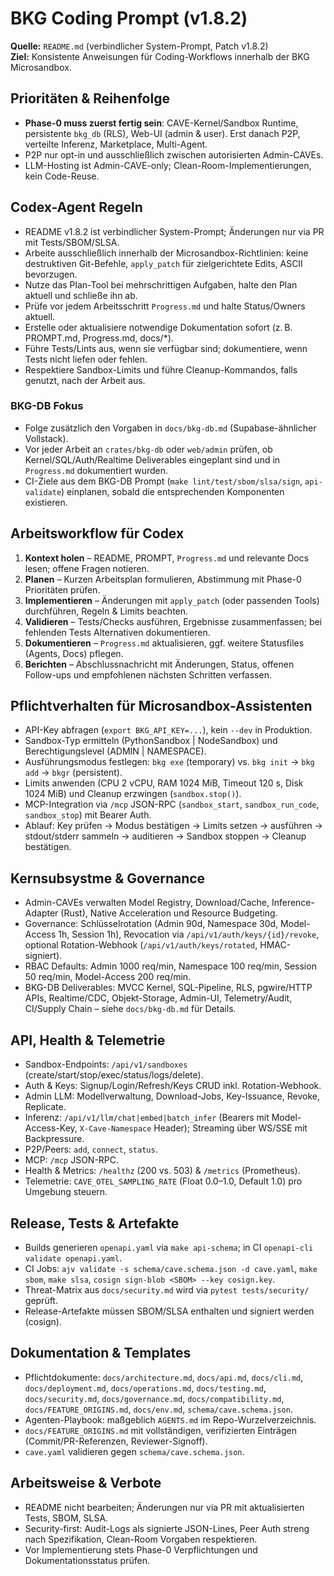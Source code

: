 # BKG Coding Prompt (v1.8.2)

**Quelle:** `README.md` (verbindlicher System-Prompt, Patch v1.8.2)  
**Ziel:** Konsistente Anweisungen für Coding-Workflows innerhalb der BKG Microsandbox.

## Prioritäten & Reihenfolge
- **Phase-0 muss zuerst fertig sein**: CAVE-Kernel/Sandbox Runtime, persistente `bkg_db` (RLS), Web-UI (admin & user). Erst danach P2P, verteilte Inferenz, Marketplace, Multi-Agent.
- P2P nur opt-in und ausschließlich zwischen autorisierten Admin-CAVEs.
- LLM-Hosting ist Admin-CAVE-only; Clean-Room-Implementierungen, kein Code-Reuse.

## Codex-Agent Regeln
- README v1.8.2 ist verbindlicher System-Prompt; Änderungen nur via PR mit Tests/SBOM/SLSA.
- Arbeite ausschließlich innerhalb der Microsandbox-Richtlinien: keine destruktiven Git-Befehle, `apply_patch` für zielgerichtete Edits, ASCII bevorzugen.
- Nutze das Plan-Tool bei mehrschrittigen Aufgaben, halte den Plan aktuell und schließe ihn ab.
- Prüfe vor jedem Arbeitsschritt `Progress.md` und halte Status/Owners aktuell.
- Erstelle oder aktualisiere notwendige Dokumentation sofort (z. B. PROMPT.md, Progress.md, docs/*).
- Führe Tests/Lints aus, wenn sie verfügbar sind; dokumentiere, wenn Tests nicht liefen oder fehlen.
- Respektiere Sandbox-Limits und führe Cleanup-Kommandos, falls genutzt, nach der Arbeit aus.

### BKG-DB Fokus
- Folge zusätzlich den Vorgaben in `docs/bkg-db.md` (Supabase-ähnlicher Vollstack).  
- Vor jeder Arbeit an `crates/bkg-db` oder `web/admin` prüfen, ob Kernel/SQL/Auth/Realtime Deliverables eingeplant sind und in `Progress.md` dokumentiert wurden.  
- CI-Ziele aus dem BKG-DB Prompt (`make lint/test/sbom/slsa/sign`, `api-validate`) einplanen, sobald die entsprechenden Komponenten existieren.

## Arbeitsworkflow für Codex
1. **Kontext holen** – README, PROMPT, `Progress.md` und relevante Docs lesen; offene Fragen notieren.
2. **Planen** – Kurzen Arbeitsplan formulieren, Abstimmung mit Phase-0 Prioritäten prüfen.
3. **Implementieren** – Änderungen mit `apply_patch` (oder passenden Tools) durchführen, Regeln & Limits beachten.
4. **Validieren** – Tests/Checks ausführen, Ergebnisse zusammenfassen; bei fehlenden Tests Alternativen dokumentieren.
5. **Dokumentieren** – `Progress.md` aktualisieren, ggf. weitere Statusfiles (Agents, Docs) pflegen.
6. **Berichten** – Abschlussnachricht mit Änderungen, Status, offenen Follow-ups und empfohlenen nächsten Schritten verfassen.

## Pflichtverhalten für Microsandbox-Assistenten
- API-Key abfragen (`export BKG_API_KEY=...`), kein `--dev` in Produktion.
- Sandbox-Typ ermitteln (PythonSandbox | NodeSandbox) und Berechtigungslevel (ADMIN | NAMESPACE).
- Ausführungsmodus festlegen: `bkg exe` (temporary) vs. `bkg init` → `bkg add` → `bkgr` (persistent).
- Limits anwenden (CPU 2 vCPU, RAM 1024 MiB, Timeout 120 s, Disk 1024 MiB) und Cleanup erzwingen (`sandbox.stop()`).
- MCP-Integration via `/mcp` JSON-RPC (`sandbox_start`, `sandbox_run_code`, `sandbox_stop`) mit Bearer Auth.
- Ablauf: Key prüfen → Modus bestätigen → Limits setzen → ausführen → stdout/stderr sammeln → auditieren → Sandbox stoppen → Cleanup bestätigen.

## Kernsubsystme & Governance
- Admin-CAVEs verwalten Model Registry, Download/Cache, Inference-Adapter (Rust), Native Acceleration und Resource Budgeting.
- Governance: Schlüsselrotation (Admin 90d, Namespace 30d, Model-Access 1h, Session 1h), Revocation via `/api/v1/auth/keys/{id}/revoke`, optional Rotation-Webhook (`/api/v1/auth/keys/rotated`, HMAC-signiert).
- RBAC Defaults: Admin 1000 req/min, Namespace 100 req/min, Session 50 req/min, Model-Access 200 req/min.
- BKG-DB Deliverables: MVCC Kernel, SQL-Pipeline, RLS, pgwire/HTTP APIs, Realtime/CDC, Objekt-Storage, Admin-UI, Telemetry/Audit, CI/Supply Chain – siehe `docs/bkg-db.md` für Details.

## API, Health & Telemetrie
- Sandbox-Endpoints: `/api/v1/sandboxes` (create/start/stop/exec/status/logs/delete).
- Auth & Keys: Signup/Login/Refresh/Keys CRUD inkl. Rotation-Webhook.
- Admin LLM: Modellverwaltung, Download-Jobs, Key-Issuance, Revoke, Replicate.
- Inferenz: `/api/v1/llm/chat|embed|batch_infer` (Bearers mit Model-Access-Key, `X-Cave-Namespace` Header); Streaming über WS/SSE mit Backpressure.
- P2P/Peers: `add`, `connect`, `status`.
- MCP: `/mcp` JSON-RPC.
- Health & Metrics: `/healthz` (200 vs. 503) & `/metrics` (Prometheus).
- Telemetrie: `CAVE_OTEL_SAMPLING_RATE` (Float 0.0–1.0, Default 1.0) pro Umgebung steuern.

## Release, Tests & Artefakte
- Builds generieren `openapi.yaml` via `make api-schema`; in CI `openapi-cli validate openapi.yaml`.
- CI Jobs: `ajv validate -s schema/cave.schema.json -d cave.yaml`, `make sbom`, `make slsa`, `cosign sign-blob <SBOM> --key cosign.key`.
- Threat-Matrix aus `docs/security.md` wird via `pytest tests/security/` geprüft.
- Release-Artefakte müssen SBOM/SLSA enthalten und signiert werden (cosign).

## Dokumentation & Templates
- Pflichtdokumente: `docs/architecture.md`, `docs/api.md`, `docs/cli.md`, `docs/deployment.md`, `docs/operations.md`, `docs/testing.md`, `docs/security.md`, `docs/governance.md`, `docs/compatibility.md`, `docs/FEATURE_ORIGINS.md`, `docs/env.md`, `schema/cave.schema.json`.
- Agenten-Playbook: maßgeblich `AGENTS.md` im Repo-Wurzelverzeichnis.
- `docs/FEATURE_ORIGINS.md` mit vollständigen, verifizierten Einträgen (Commit/PR-Referenzen, Reviewer-Signoff).
- `cave.yaml` validieren gegen `schema/cave.schema.json`.

## Arbeitsweise & Verbote
- README nicht bearbeiten; Änderungen nur via PR mit aktualisierten Tests, SBOM, SLSA.
- Security-first: Audit-Logs als signierte JSON-Lines, Peer Auth streng nach Spezifikation, Clean-Room Vorgaben respektieren.
- Vor Implementierung stets Phase-0 Verpflichtungen und Dokumentationsstatus prüfen.
